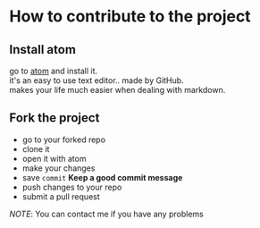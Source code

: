 # How to contribute to the project

## Install atom

go to [atom](atom.io) and install it.  
it's an easy to use text editor.. made by GitHub.  
makes your life much easier when dealing with markdown.

## Fork the project

- go to your forked repo
- clone it
- open it with atom
- make your changes
- save `commit` **Keep a good commit message**
- push changes to your repo
- submit a pull request


*NOTE*: You can contact me if you have any problems
